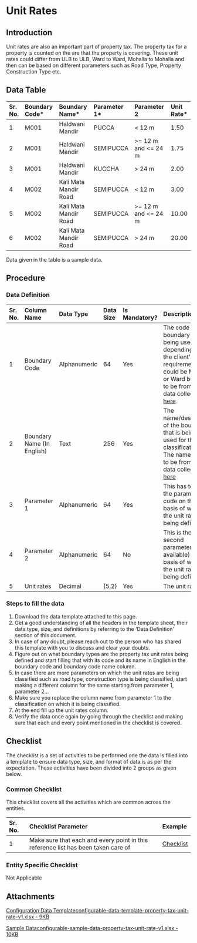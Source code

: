 # Unit Rates

## Introduction <a id="introduction"></a>

Unit rates are also an important part of property tax. The property tax for a property is counted on the are that the property is covering. These unit rates could differ from ULB to ULB, Ward to Ward, Mohalla to Mohalla and then can be based on different parameters such as Road Type, Property Construction Type etc.

## Data Table <a id="data-table"></a>

| Sr. No. | Boundary Code\* | Boundary Name\* | Parameter 1\* | Parameter 2 | Unit Rate\* |
| :--- | :--- | :--- | :--- | :--- | :--- |
| 1 | M001 | Haldwani Mandir | PUCCA | &lt; 12 m | 1.50 |
| 2 | M001 | Haldwani Mandir | SEMIPUCCA | &gt;= 12 m and &lt;= 24 m | 1.75 |
| 3 | M001 | Haldwani Mandir | KUCCHA | &gt; 24 m | 2.00 |
| 4 | M002 | Kali Mata Mandir Road | SEMIPUCCA | &lt; 12 m | 3.00 |
| 5 | M002 | Kali Mata Mandir Road | SEMIPUCCA | &gt;= 12 m and &lt;= 24 m | 10.00 |
| 6 | M002 | Kali Mata Mandir Road | SEMIPUCCA | &gt; 24 m | 20.00 |

Data given in the table is a sample data.

## Procedure <a id="procedure"></a>

### Data Definition <a id="data-definition"></a>

| Sr. No. | Column Name | Data Type | Data Size | Is Mandatory? | Description |
| :--- | :--- | :--- | :--- | :--- | :--- |
| 1 | Boundary Code | Alphanumeric | 64 | Yes | The code of the boundary that is being used, depending upon the client's requirement it could be Mohalla or Ward but has to be from the data collected [here](https://docs.digit.org/configure-digit/configuring-master-data-templates/environment-setup/ulb-level-setup/boundary-data)​ |
| 2 | Boundary Name \(In English\) | Text | 256 | Yes | The name/description of the boundary that is being used for the classification. The names have to be from the data collected [here](https://docs.digit.org/configure-digit/configuring-master-data-templates/environment-setup/ulb-level-setup/boundary-data)​ |
| 3 | Parameter 1 | Alphanumeric | 64 | Yes | This has to be the parameter 1 code on the basis of which the unit rates are being defined |
| 4 | Parameter 2 | Alphanumeric | 64 | No | This is the second parameter\(if available\) on the basis of which the unit rates are being defined |
| 5 | Unit rates | Decimal | \(5,2\) | Yes | The unit rate |

### Steps to fill the data <a id="steps-to-fill-the-data"></a>

1. Download the data template attached to this page.
2. Get a good understanding of all the headers in the template sheet, their data type, size, and definitions by referring to the ‘Data Definition’ section of this document.
3. In case of any doubt, please reach out to the person who has shared this template with you to discuss and clear your doubts.
4. Figure out on what boundary types are the property tax unit rates being defined and start filling that with its code and its name in English in the boundary code and boundary code name column.
5. In case there are more parameters on which the unit rates are being classified such as road type, construction type is being classified, start making a different column for the same starting from parameter 1, parameter 2…
6. Make sure you replace the column name from parameter 1 to the classification on which it is being classified.
7. At the end fill up the unit rates column.
8. Verify the data once again by going through the checklist and making sure that each and every point mentioned in the checklist is covered.

## Checklist <a id="checklist"></a>

The checklist is a set of activities to be performed one the data is filled into a template to ensure data type, size, and format of data is as per the expectation. These activities have been divided into 2 groups as given below.

### Common Checklist <a id="common-checklist"></a>

This checklist covers all the activities which are common across the entities.

| Sr. No. | Checklist Parameter | Example |
| :--- | :--- | :--- |
| 1 | Make sure that each and every point in this reference list has been taken care of | ​[Checklist](https://docs.digit.org/configure-digit/configuring-master-data-templates/module-setup/common-config/checklist)​ |

### Entity Specific Checklist <a id="entity-specific-checklist"></a>

Not Applicable

## Attachments <a id="attachments"></a>

[Configuration Data Templateconfigurable-data-template-property-tax-unit-rate-v1.xlsx - 9KB](https://firebasestorage.googleapis.com/v0/b/gitbook-28427.appspot.com/o/assets%2F-MERG_iQW5oN4ukgXP8K%2Fsync%2F31bcc6aa4444e0a4f89a51dff1e8e6db755a8390.xlsx?generation=1602050608577259&alt=media)

[Sample Dataconfigurable-sample-data-property-tax-unit-rate-v1.xlsx - 10KB](https://firebasestorage.googleapis.com/v0/b/gitbook-28427.appspot.com/o/assets%2F-MERG_iQW5oN4ukgXP8K%2Fsync%2Fa4b79c530ea173efbc465ff0f5034bd917925007.xlsx?generation=1602050608605057&alt=media)

